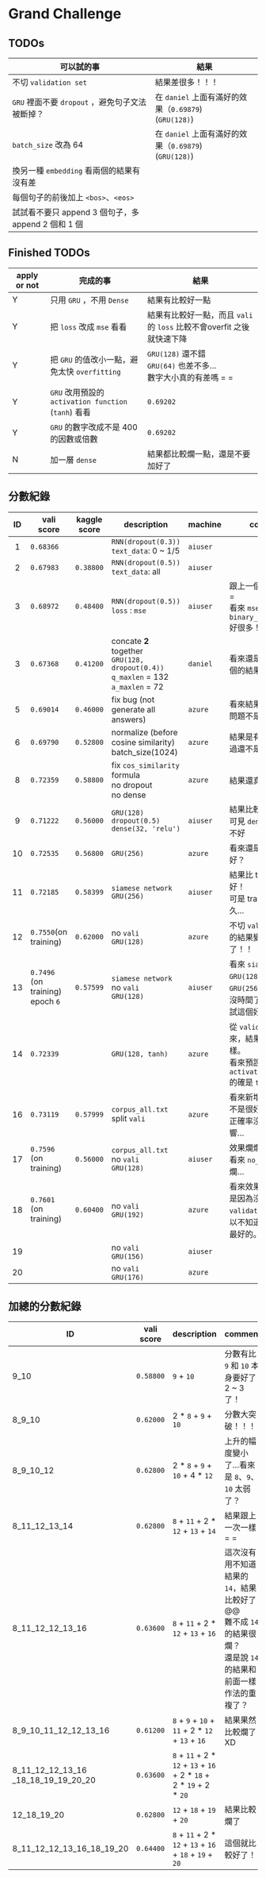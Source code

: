 # Grand Challenge

## TODOs

| 可以試的事                                  | 結果                                       |
| -------------------------------------- | ---------------------------------------- |
| 不切 `validation set`                    | 結果差很多！！！                                 |
| `GRU` 裡面不要 `dropout` ，避免句子文法被斷掉？       | 在 `daniel` 上面有滿好的效果（`0.69879`)<br>(`GRU(128)`) |
| `batch_size` 改為 64                     | 在 `daniel` 上面有滿好的效果（`0.69879`)<br>(`GRU(128)`) |
| 換另一種 `embedding` 看兩個的結果有沒有差            |                                          |
| 每個句子的前後加上 `<bos>`、`<eos>`              |                                          |
| 試試看不要只 append 3 個句子，多 append  2 個和 1 個 |                                          |

## Finished TODOs

| apply or not | 完成的事                                     | 結果                                       |
| ------------ | ---------------------------------------- | ---------------------------------------- |
| Y            | 只用 `GRU` ，不用 `Dense`                     | 結果有比較好一點                                 |
| Y            | 把 `loss` 改成 `mse` 看看                     | 結果有比較好一點，而且 `vali` 的 `loss` 比較不會overfit 之後就快速下降 |
| Y            | 把 `GRU` 的值改小一點，避免太快 `overfitting`        | `GRU(128)` 還不錯<br>`GRU(64)` 也差不多…<br>數字大小真的有差嗎 = = |
| Y            | `GRU` 改用預設的 `activation function` (`tanh`) 看看 | `0.69202`                                |
| Y            | `GRU` 的數字改成不是 400 的因數或倍數                 | `0.69202`                                |
| N            | 加一層 `dense`                              | 結果都比較爛一點，還是不要加好了                         |

## 分數紀錄

|  ID  | vali score                          | kaggle score | description                              | machine  | comment                                  |
| :--: | ----------------------------------- | ------------ | ---------------------------------------- | -------- | ---------------------------------------- |
|  1   | `0.68366`                           |              | `RNN(dropout(0.3))`<br>`text_data`: 0 ~ 1/5 | `aiuser` |                                          |
|  2   | `0.67983`                           | `0.38800`    | `RNN(dropout(0.5))`<br>`text_data`: all  | `aiuser` |                                          |
|  3   | `0.68972`                           | `0.48400`    | `RNN(dropout(0.5))`<br>`loss` : `mse`    | `aiuser` | 跟上一個也差太多 = =<br>看來 `mse` 比 `binary_crossentropy` 好很多！ |
|  3   | `0.67368`                           | `0.41200`    | concate **2** together<br>`GRU(128, dropout(0.4))`<br>`q_maxlen` = 132<br>`a_maxlen` = 72 | `daniel` | 看來還是 concate 3 個的結果比較好！                  |
|  5   | `0.69014`                           | `0.46000`    | fix bug (not generate all answers)       | `azure`  | 看來結果沒差太多，問題不是在這裡                         |
|  6   | `0.69790`                           | `0.52800`    | normalize (before cosine similarity)<br>batch_size(1024) | `azure`  | 結果是有比較好，不過還不是很OK…                        |
|  8   | `0.72359`                           | `0.58800`    | fix `cos_similarity` formula<br>no dropout<br>no dense | `azure`  | 結果還真的變好了…                                |
|  9   | `0.71222`                           | `0.56000`    | `GRU(128)`<br>`dropout(0.5)`<br>`dense(32, 'relu')` | `aiuser` | 結果比較爛<br>可見 `dense` 的效果並不好               |
|  10  | `0.72535`                           | `0.56800`    | `GRU(256)`                               | `azure`  | 看來還是 `128` 比較好？                          |
|  11  | `0.72185`                           | `0.58399`    | `siamese network`<br>`GRU(256)`          | `aiuser` | 結果比 train 兩個還好！<br>可是 train 一次要很久…       |
|  12  | `0.7550`(on training)               | `0.62000`    | no `vali`<br>`GRU(128)`                  | `azure`  | 不切 `validation set` 的結果變得更好了！！           |
|  13  | `0.7496` (on training)<br>epoch `6` | `0.57599`    | `siamese network`<br>no `vali`<br>`GRU(128)` | `aiuser` | 看來 `siamese` 配上 `GRU(128)` 比 `GRU(256)` 弱一點@@<br>沒時間了，就先不要試這個好了… |
|  14  | `0.72339`                           |              | `GRU(128, tanh)`                         | `azure`  | 從 `validation set` 看來，結果跟預設的一樣。<br>看來預設的 `activation function` 的確是 `tanh` |
|  16  | `0.73119`                           | `0.57999`    | `corpus_all.txt`<br>split `vali`         | `azure`  | 看來新增的資料品質不是很好…<br>正確率沒有明顯影響…             |
|  17  | `0.7596` (on training)              | `0.56000`    | `corpus_all.txt`<br>no `vali`<br>`GRU(128)` | `aiuser` | 效果爛爛的…<br>看來 `no_TC` 的品質很爛…              |
|  18  | `0.7601` (on training)              | `0.60400`    | no `vali`<br>`GRU(192)`                  | `azure`  | 看來效果還不錯，就是因為沒有切過 `validation set`，所以不知道效果是不是最好的。 |
|  19  |                                     |              | no `vali`<br>`GRU(156)`                  | `aiuser` |                                          |
|  20  |                                     |              | no `vali`<br>`GRU(176)`                  | `azure`  |                                          |

## 加總的分數紀錄

| ID                                       | vali score | description                              | comment                                  |
| ---------------------------------------- | ---------- | ---------------------------------------- | ---------------------------------------- |
| 9\_10                                    | `0.58800`  | `9` + `10`                               | 分數有比 `9` 和 `10` 本身要好了 2 ~ 3 了！           |
| 8\_9\_10                                 | `0.62000`  | 2 * `8` + `9` + `10`                     | 分數大突破！！！                                 |
| 8\_9\_10\_12                             | `0.62800`  | 2 * `8` + `9` + `10` + 4 * `12`          | 上升的幅度變小了…看來是 `8`、`9`、`10` 太弱了？           |
| 8\_11\_12\_13\_14                        | `0.62800`  | `8` + `11` + 2 * `12` + `13` + `14`      | 結果跟上一次一樣 = =                             |
| 8\_11\_12\_12\_13\_16                    | `0.63600`  | `8` + `11` + 2 * `12` + `13` + `16`      | 這次沒有用不知道結果的 `14`，結果比較好了@@<br>難不成 `14` 的結果很爛？<br>還是說 `14` 的結果和前面一樣作法的重複了？ |
| 8\_9\_10\_11\_12\_12\_13\_16             | `0.61200`  | `8` + `9` + `10` + `11` + 2 * `12` + `13` + `16` | 結果果然比較爛了XD                               |
| 8\_11\_12\_12\_13\_16<br>\_18\_18\_19\_19\_20\_20 | `0.63600`  | `8` + `11` + 2 * `12` + `13` + `16` + 2 * `18` + 2 * `19` + 2 * `20` |                                          |
| 12\_18\_19\_20                           | `0.62800`  | `12` + `18` + `19` + `20`                | 結果比較爛了                                   |
| 8\_11\_12\_12\_13\_16\_18\_19\_20        | `0.64400`  | `8` + `11` + 2 * `12` + `13` + `16` + `18` + `19` + `20` | 這個就比較好了！                                 |

